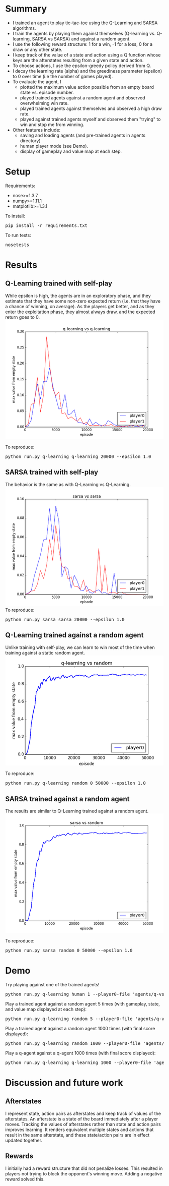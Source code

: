 # Summary
- I trained an agent to play tic-tac-toe using the Q-Learning and SARSA algorithms. 
- I train the agents by playing them against themselves (Q-learning vs. Q-learning, SARSA vs SARSA) and against a random agent.
- I use the following reward structure: 1 for a win, -1 for a loss, 0 for a draw or any other state.
- I keep track of the value of a state and action using a Q function whose keys are the afterstates resulting from a given state and action.
- To choose actions, I use the epsilon-greedy policy derived from Q.
- I decay the learning rate (alpha) and the greediness parameter (epsilon) to 0 over time (i.e the number of games played).
- To evaluate the agent, I
  - plotted the maximum value action possible from an empty board state vs. episode number.
  - played trained agents against a random agent and observed overwhelming win rate.
  - played trained agents against themselves and observed a high draw rate.
  - played against trained agents myself and observed them "trying" to win and stop me from winning.
- Other features include:
  - saving and loading agents (and pre-trained agents in agents directory)
  - human player mode (see Demo).
  - display of gameplay and value map at each step.

# Setup
Requirements:
- nose>=1.3.7
- numpy>=1.11.1
- matplotlib>=1.3.1

To install:
<pre>pip install -r requirements.txt</pre>

To run tests:
<pre>nosetests</pre>

# Results
## Q-Learning trained with self-play
While epsilon is high, the agents are in an exploratory phase, and they estimate that they have some non-zero expected return (i.e. that they have a chance of winning, on average). As the players get better, and as they enter the exploitation phase, they almost always draw, and the expected return goes to 0.
![q-vs-q](https://raw.githubusercontent.com/snikolov/rl-ttt/master/plots/q-vs-q.png)

To reproduce:
<pre>python run.py q-learning q-learning 20000 --epsilon 1.0</pre>

## SARSA trained with self-play
The behavior is the same as with Q-Learning vs Q-Learning.
![sarsa-vs-sarsa](https://raw.githubusercontent.com/snikolov/rl-ttt/master/plots/sarsa-vs-sarsa.png)
To reproduce:
<pre>python run.py sarsa sarsa 20000 --epsilon 1.0</pre>

## Q-Learning trained against a random agent
Unlike training with self-play, we can learn to win most of the time when training against a static random agent.
![q-vs-random](https://raw.githubusercontent.com/snikolov/rl-ttt/master/plots/q-vs-random.png)

To reproduce:
<pre>python run.py q-learning random 0 50000 --epsilon 1.0</pre>

## SARSA trained against a random agent
The results are similar to Q-Learning trained against a random agent.
![sarsa-vs-random](https://raw.githubusercontent.com/snikolov/rl-ttt/master/plots/sarsa-vs-random.png)

To reproduce:
<pre>python run.py sarsa random 0 50000 --epsilon 1.0</pre>

# Demo
Try playing against one of the trained agents!
<pre>python run.py q-learning human 1 --player0-file 'agents/q-vs-random/0.pkl' --epsilon 0 --verbose</pre>

Play a trained agent against a random agent 5 times (with gameplay, state, and value map displayed at each step):
<pre>python run.py q-learning random 5 --player0-file 'agents/q-vs-random/0.pkl' --epsilon 0 --verbose</pre>

Play a trained agent against a random agent 1000 times (with final score displayed):
<pre>python run.py q-learning random 1000 --player0-file 'agents/q-vs-random/0.pkl' --epsilon 0</pre>

Play a q-agent against a q-agent 1000 times (with final score displayed):
<pre>python run.py q-learning q-learning 1000 --player0-file 'agents/q-vs-q/0.pkl' --player1-file 'agents/q-vs-q/1.pkl' --epsilon 0</pre>


# Discussion and future work
## Afterstates
I represent state, action pairs as afterstates and keep track of values of the afterstates. An afterstate is a state of the board immediately after a player moves. Tracking the values of afterstates rather than state and action pairs improves learning. It renders equivalent multiple states and actions that result in the same afterstate, and these state/action pairs are in effect updated together. 

## Rewards
I initially had a reward structure that did not penalize losses. This resulted in players not trying to block the opponent's winning move. Adding a negative reward solved this.
